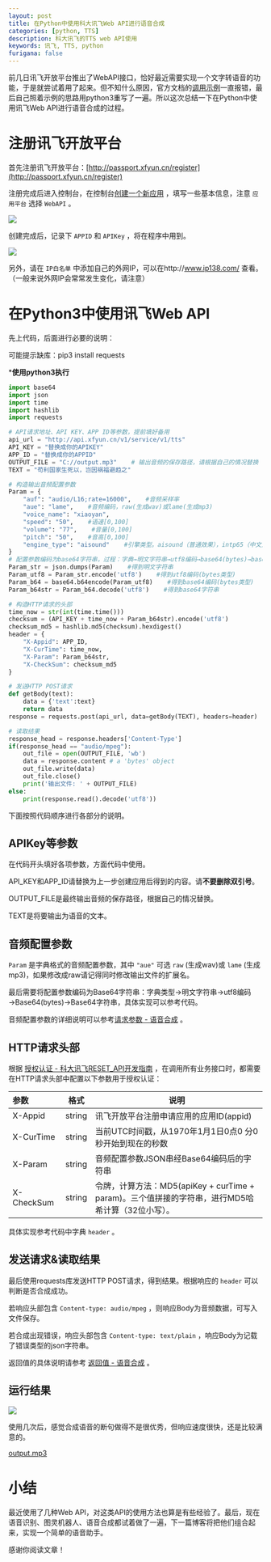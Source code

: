 ```yaml
---
layout: post
title: 在Python中使用科大讯飞Web API进行语音合成
categories: [python, TTS]
description: 科大讯飞的TTS web API使用
keywords: 讯飞, TTS, python
furigana: false
---
```

前几日讯飞开放平台推出了WebAPI接口，恰好最近需要实现一个文字转语音的功能，于是就尝试着用了起来。但不知什么原因，官方文档的[调用示例](http://doc.xfyun.cn/rest_api/%E8%AF%AD%E9%9F%B3%E5%90%88%E6%88%90.html#%E8%B0%83%E7%94%A8%E7%A4%BA%E4%BE%8B)一直报错，最后自己照着示例的思路用python3重写了一遍。所以这次总结一下在Python中使用讯飞Web API进行语音合成的过程。

# 注册讯飞开放平台

首先注册讯飞开放平台：[http://passport.xfyun.cn/register](http://passport.xfyun.cn/register)

注册完成后进入控制台，在控制台[创建一个新应用](http://console.xfyun.cn/app/create?source=WebAPI) ，填写一些基本信息，注意 `应用平台` 选择 `WebAPI` 。

![](/assets/images/2020-07-06-19-47-08.png)

创建完成后，记录下 `APPID` 和 `APIKey` ，将在程序中用到。

![](/assets/images/2020-07-06-19-47-17.png)

另外，请在 `IP白名单` 中添加自己的外网IP，可以在http://www.ip138.com/ 查看。（一般来说外网IP会常常发生变化，请注意）

# 在Python3中使用讯飞Web API

先上代码，后面进行必要的说明：

可能提示缺库：pip3 install requests

***使用python3执行**

``` python
import base64
import json
import time
import hashlib
import requests

# API请求地址、API KEY、APP ID等参数，提前填好备用
api_url = "http://api.xfyun.cn/v1/service/v1/tts"
API_KEY = "替换成你的APIKEY"
APP_ID = "替换成你的APPID"
OUTPUT_FILE = "C://output.mp3"    # 输出音频的保存路径，请根据自己的情况替换
TEXT = "苟利国家生死以，岂因祸福避趋之"

# 构造输出音频配置参数
Param = {
    "auf": "audio/L16;rate=16000",    #音频采样率
    "aue": "lame",    #音频编码，raw(生成wav)或lame(生成mp3)
    "voice_name": "xiaoyan",
    "speed": "50",    #语速[0,100]
    "volume": "77",    #音量[0,100]
    "pitch": "50",    #音高[0,100]
    "engine_type": "aisound"    #引擎类型。aisound（普通效果），intp65（中文），intp65_en（英文）
}
# 配置参数编码为base64字符串，过程：字典→明文字符串→utf8编码→base64(bytes)→base64字符串
Param_str = json.dumps(Param)    #得到明文字符串
Param_utf8 = Param_str.encode('utf8')    #得到utf8编码(bytes类型)
Param_b64 = base64.b64encode(Param_utf8)    #得到base64编码(bytes类型)
Param_b64str = Param_b64.decode('utf8')    #得到base64字符串

# 构造HTTP请求的头部
time_now = str(int(time.time()))
checksum = (API_KEY + time_now + Param_b64str).encode('utf8')
checksum_md5 = hashlib.md5(checksum).hexdigest()
header = {
    "X-Appid": APP_ID,
    "X-CurTime": time_now,
    "X-Param": Param_b64str,
    "X-CheckSum": checksum_md5
}

# 发送HTTP POST请求
def getBody(text):
    data = {'text':text}
    return data
response = requests.post(api_url, data=getBody(TEXT), headers=header)

# 读取结果
response_head = response.headers['Content-Type']
if(response_head == "audio/mpeg"):
    out_file = open(OUTPUT_FILE, 'wb')
    data = response.content # a 'bytes' object
    out_file.write(data)
    out_file.close()
    print('输出文件: ' + OUTPUT_FILE)
else:
    print(response.read().decode('utf8'))
```

下面按照代码顺序进行各部分的说明。

## APIKey等参数

在代码开头填好各项参数，方面代码中使用。

API_KEY和APP_ID请替换为上一步创建应用后得到的内容。请**不要删除双引号**。

OUTPUT_FILE是最终输出音频的保存路径，根据自己的情况替换。

TEXT是将要输出为语音的文本。

## 音频配置参数

`Param` 是字典格式的音频配置参数，其中 `"aue"` 可选 `raw` (生成wav)或 `lame` (生成mp3)，如果修改成raw请记得同时修改输出文件的扩展名。

最后需要将配置参数编码为Base64字符串：字典类型→明文字符串→utf8编码→Base64(bytes)→Base64字符串，具体实现可以参考代码。

音频配置参数的详细说明可以参考[请求参数 - 语音合成](http://doc.xfyun.cn/rest_api/%E8%AF%AD%E9%9F%B3%E5%90%88%E6%88%90.html#%E8%AF%B7%E6%B1%82%E5%8F%82%E6%95%B0) 。

## HTTP请求头部

根据 [授权认证 - 科大讯飞RESET_API开发指南](http://doc.xfyun.cn/rest_api/%E6%8E%A5%E5%8F%A3%E6%A6%82%E8%BF%B0.html#%E6%8E%88%E6%9D%83%E8%AE%A4%E8%AF%81) ，在调用所有业务接口时，都需要在HTTP请求头部中配置以下参数用于授权认证：

| 参数       |  格式  | 说明                                                         |
| :--------- | :----: | ------------------------------------------------------------ |
| X-Appid    | string | 讯飞开放平台注册申请应用的应用ID(appid)                      |
| X-CurTime  | string | 当前UTC时间戳，从1970年1月1日0点0 分0 秒开始到现在的秒数     |
| X-Param    | string | 音频配置参数JSON串经Base64编码后的字符串                     |
| X-CheckSum | string | 令牌，计算方法：MD5(apiKey + curTime + param)。三个值拼接的字符串，进行MD5哈希计算（32位小写）。 |

具体实现参考代码中字典 `header` 。

## 发送请求&读取结果

最后使用requests库发送HTTP POST请求，得到结果。根据响应的 `header` 可以判断是否合成成功。

若响应头部包含 `Content-type: audio/mpeg` ，则响应Body为音频数据，可写入文件保存。

若合成出现错误，响应头部包含 `Content-type: text/plain` ，响应Body为记载了错误类型的json字符串。

返回值的具体说明请参考 [返回值 - 语音合成](http://doc.xfyun.cn/rest_api/%E8%AF%AD%E9%9F%B3%E5%90%88%E6%88%90.html#%E8%BF%94%E5%9B%9E%E5%80%BC) 。

## 运行结果

![](/assets/images/2020-07-06-19-47-27.png)

使用几次后，感觉合成语音的断句做得不是很优秀，但响应速度很快，还是比较满意的。

[output.mp3](https://share.weiyun.com/528R8xM)

# 小结

最近使用了几种Web API，对这类API的使用方法也算是有些经验了。最后，现在语音识别、图灵机器人、语音合成都试着做了一遍，下一篇博客将把他们组合起来，实现一个简单的语音助手。

感谢你阅读文章！
